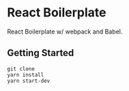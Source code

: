 # React Boilerplate

React Boilerplate w/ webpack and Babel.

## Getting Started

```
git clone
yarn install
yarn start-dev
```


